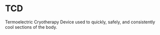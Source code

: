 # TCD
Termoelectric Cryotherapy Device used to quickly, safely, and consistently cool sections of the body.
